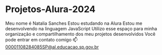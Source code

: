 # Projetos-Alura-2024
Meu nome é Natalia Sanches 
Estou estudando na Alura
Estou me desenvolvendo na linguagem JavaScript
Utilizo esse espaço para minha organização e compartilhamento dos meu projetos desenvolvidos
Você pode entrar em contato comigo 📫
00001108284085SP@al.educacao.sp.gov.br
